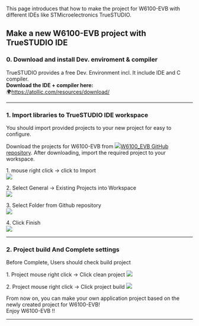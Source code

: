 
This page introduces that how to make the project for W6100-EVB with
different IDEs like STMicroelectronics TrueSTUDIO.

## Make a new W6100-EVB project with TrueSTUDIO IDE

### 0\. Download and install Dev. enviroment & compiler

TrueSTUDIO provides a free Dev. Environment incl. It include IDE and C
compiler.  
**Download the IDE + compiler here:**  
🌍https://atollic.com/resources/download/ 

-----

### 1\. Import libraries to TrueSTUDIO IDE workspace

You should import provided projects to your new project for easy to
configure.

Download the projects for W6100-EVB from
![](/products/w5500/w5500_evb/icons/link.png)[W6100\_EVB GitHub repository](https://github.com/Wiznet/W6100_EVB). After downloading,
import the required project to your workspace.

1\. mouse right click → click to Import  
![](/products/w6100/w6100_evb/true_tool_set1.png)

2\. Select General → Existing Projects into Workspace  
![](/products/w6100/w6100_evb/true_tool_set2.png)

3\. Select Folder from Github repository  
![](/products/w6100/w6100_evb/true_tool_set3.png)

4\. Click Finish  
![](/products/w6100/w6100_evb/true_tool_set4.png)

-----

### 2\. Project build And Complete settings

Before Complete, Users should check build project

1\. Project mouse right click -\> Click clean project
![](/products/w6100/w6100_evb/true_tool_set5.png)

2\. Project mouse right click -\> Click project build
![](/products/w6100/w6100_evb/true_tool_set6.png)

From now on, you can make your own application project based on the
newly created project for W6100-EVB\!  
Enjoy W6100-EVB \!\!

-----
